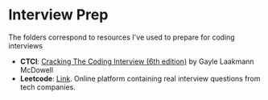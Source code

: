 # Interview Prep
The folders correspond to resources I've used to prepare for coding interviews

* **CTCI**: [Cracking The Coding Interview (6th edition)](https://www.amazon.com/Cracking-Coding-Interview-Programming-Questions/dp/0984782850/ref=sr_1_2?ie=UTF8&qid=1541274060&sr=8-2&keywords=cracking+the+coding+interview) by Gayle Laakmann McDowell
* **Leetcode**: [Link](https://leetcode.com). Online platform containing real interview questions from tech companies. 
